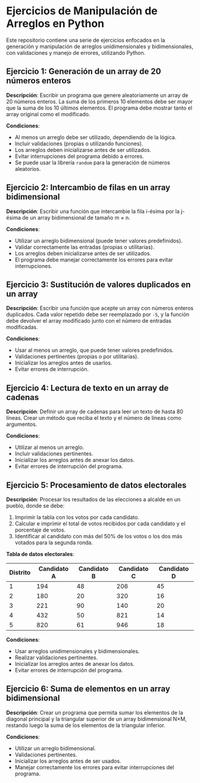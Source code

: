 # Ejercicios de Manipulación de Arreglos en Python

Este repositorio contiene una serie de ejercicios enfocados en la generación y manipulación de arreglos unidimensionales y bidimensionales, con validaciones y manejo de errores, utilizando Python.

## Ejercicio 1: Generación de un array de 20 números enteros
**Descripción**: Escribir un programa que genere aleatoriamente un array de 20 números enteros. La suma de los primeros 10 elementos debe ser mayor que la suma de los 10 últimos elementos. El programa debe mostrar tanto el array original como el modificado.

**Condiciones**:
- Al menos un arreglo debe ser utilizado, dependiendo de la lógica.
- Incluir validaciones (propias o utilizando funciones).
- Los arreglos deben inicializarse antes de ser utilizados.
- Evitar interrupciones del programa debido a errores.
- Se puede usar la librería `random` para la generación de números aleatorios.

## Ejercicio 2: Intercambio de filas en un array bidimensional
**Descripción**: Escribir una función que intercambie la fila i-ésima por la j-ésima de un array bidimensional de tamaño m × n.

**Condiciones**:
- Utilizar un arreglo bidimensional (puede tener valores predefinidos).
- Validar correctamente las entradas (propias o utilitarias).
- Los arreglos deben inicializarse antes de ser utilizados.
- El programa debe manejar correctamente los errores para evitar interrupciones.

## Ejercicio 3: Sustitución de valores duplicados en un array
**Descripción**: Escribir una función que acepte un array con números enteros duplicados. Cada valor repetido debe ser reemplazado por `-5`, y la función debe devolver el array modificado junto con el número de entradas modificadas.

**Condiciones**:
- Usar al menos un arreglo, que puede tener valores predefinidos.
- Validaciones pertinentes (propias o por utilitarias).
- Inicializar los arreglos antes de usarlos.
- Evitar errores de interrupción.

## Ejercicio 4: Lectura de texto en un array de cadenas
**Descripción**: Definir un array de cadenas para leer un texto de hasta 80 líneas. Crear un método que reciba el texto y el número de líneas como argumentos.

**Condiciones**:
- Utilizar al menos un arreglo.
- Incluir validaciones pertinentes.
- Inicializar los arreglos antes de anexar los datos.
- Evitar errores de interrupción del programa.

## Ejercicio 5: Procesamiento de datos electorales
**Descripción**: Procesar los resultados de las elecciones a alcalde en un pueblo, donde se debe:
1. Imprimir la tabla con los votos por cada candidato.
2. Calcular e imprimir el total de votos recibidos por cada candidato y el porcentaje de votos.
3. Identificar al candidato con más del 50% de los votos o los dos más votados para la segunda ronda.

**Tabla de datos electorales**:

| Distrito | Candidato A | Candidato B | Candidato C | Candidato D |
|----------|-------------|-------------|-------------|-------------|
| 1        | 194         | 48          | 206         | 45          |
| 2        | 180         | 20          | 320         | 16          |
| 3        | 221         | 90          | 140         | 20          |
| 4        | 432         | 50          | 821         | 14          |
| 5        | 820         | 61          | 946         | 18          |

**Condiciones**:
- Usar arreglos unidimensionales y bidimensionales.
- Realizar validaciones pertinentes.
- Inicializar los arreglos antes de anexar los datos.
- Evitar errores de interrupción del programa.

## Ejercicio 6: Suma de elementos en un array bidimensional
**Descripción**: Crear un programa que permita sumar los elementos de la diagonal principal y la triangular superior de un array bidimensional N×M, restando luego la suma de los elementos de la triangular inferior.

**Condiciones**:
- Utilizar un arreglo bidimensional.
- Validaciones pertinentes.
- Inicializar los arreglos antes de ser usados.
- Manejar correctamente los errores para evitar interrupciones del programa.
